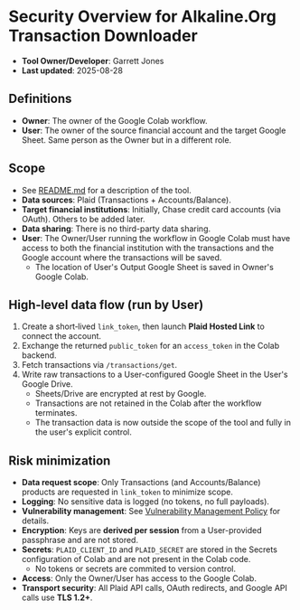 # Security Overview for Alkaline.Org Transaction Downloader

- **Tool Owner/Developer**: Garrett Jones
- **Last updated**: 2025-08-28

## Definitions
- **Owner**: The owner of the Google Colab workflow.
- **User**: The owner of the source financial account and the target Google Sheet. Same person as the Owner but in a different role.

## Scope
- See [README.md](README.md) for a description of the tool.
- **Data sources**: Plaid (Transactions + Accounts/Balance).
- **Target financial institutions**: Initially, Chase credit card accounts (via OAuth). Others to be added later.
- **Data sharing**: There is no third-party data sharing.
- **User**: The Owner/User running the workflow in Google Colab must have access to both the financial institution with the transactions and the Google account where the transactions will be saved.
   - The location of User's Output Google Sheet is saved in Owner's Google Colab.

## High‑level data flow (run by User)
1. Create a short‑lived `link_token`, then launch **Plaid Hosted Link** to connect the account.
2. Exchange the returned `public_token` for an `access_token` in the Colab backend.
3. Fetch transactions via `/transactions/get`.
4. Write raw transactions to a User-configured Google Sheet in the User's Google Drive.
   - Sheets/Drive are encrypted at rest by Google.
   - Transactions are not retained in the Colab after the workflow terminates.
   - The transaction data is now outside the scope of the tool and fully in the user's explicit control.

## Risk minimization
- **Data request scope**: Only Transactions (and Accounts/Balance) products are requested in `link_token` to minimize scope.
- **Logging**: No sensitive data is logged (no tokens, no full payloads).
- **Vulnerability management**: See [Vulnerability Management Policy](VULNERABILITY-MANAGEMENT-POLICY.md) for details.
- **Encryption**: Keys are **derived per session** from a User-provided passphrase and are not stored.
- **Secrets**: `PLAID_CLIENT_ID` and `PLAID_SECRET` are stored in the Secrets configuration of Colab and are not present in the Colab code.
   - No tokens or secrets are commited to version control.
- **Access**: Only the Owner/User has access to the Google Colab.
- **Transport security**: All Plaid API calls, OAuth redirects, and Google API calls use **TLS 1.2+**.
